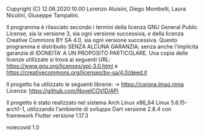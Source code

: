 Copyright (C) 12.06.2020:10.00 Lorenzo Aluisini, Diego Mombelli, Laura Nicolini, Giuseppe Tampalini. 

Il programma è rilasciato secondo i termini della licenza GNU General Public License, sia la versione 3, sia ogni versione successiva, e della licenza Creative Commons BY SA 4.0, sia ogni versione successiva. Questo programma è distribuito SENZA ALCUNA GARANZIA; senza anche l'implicita garanzia di IDONEITA' A UN PROPOSITO PARTICOLARE. Una copia delle licenze utilizzate si trova ai seguenti URL: https://www.gnu.org/licenses/gpl-3.0.html e https://creativecommons.org/licenses/by-sa/4.0/deed.it

Il progetto ha utilizzato le seguenti librerie:
-> https://corona.lmao.ninja
Licenza: https://github.com/NovelCOVID/API

Il progetto è stato realizzato nel sistema Arch Linux x86_64 Linux 5.6.15-arch1-1, utilizzando l\'ambiente di sviluppo Dart versione 2.8.4 con framework Flutter versione 1.17.3

noiecovid 1.0
